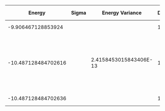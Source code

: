 | Energy              | Sigma | Energy Variance        | DOF | Method                                                                                                     | Data Repository |
| ------------------- | ----- | ---------------------- | --- | ---------------------------------------------------------------------------------------------------------- | --------------- |
| -9.906467128853924  |       |                        | 10  | Mean field energy                                                                                          |                 |
| -10.487128484702616 |       | 2.4158453015843406E-13 | 10  | DMRG (bond dimension 100) using fork tensor product states with U(1) symmetries for charge and spin sector |                 |
| -10.487128484702636 |       |                        | 10  | Exact diagonalization                                                                                      |                 |
